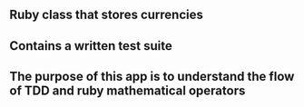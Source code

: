 ## Ruby class that stores currencies
## Contains a written test suite
## The purpose of this app is to understand the flow of TDD and ruby mathematical operators
